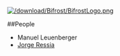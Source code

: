[![/download/Bifrost/BifrostLogo.png](%base_url%/download/Bifrost/BifrostLogo.png)](%base_url%/research/bifrost)<div class="clear"></div>

<style type="text/css">.toc-number { display: none; }</style>


##People

-  Manuel Leuenberger
-  [Jorge Ressia](http://www.jorgeressia.com)

